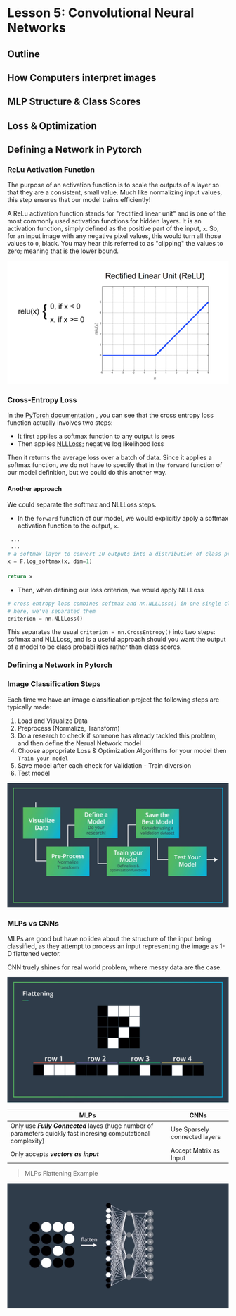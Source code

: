 # Lesson 5: Convolutional Neural Networks

## Outline

## How Computers interpret images

## MLP Structure & Class Scores

## Loss & Optimization

## Defining a Network in Pytorch


### ReLu Activation Function

The purpose of an activation function is to scale the outputs of a layer so that they are a consistent, small value. Much like normalizing input values, this step ensures that our model trains efficiently!

A ReLu activation function stands for "rectified linear unit" and is one of the most commonly used activation functions for hidden layers. It is an activation function, simply defined as the positive part of the input, `x`. So, for an input image with any negative pixel values, this would turn all those values to `0`, black. You may hear this referred to as "clipping" the values to zero; meaning that is the lower bound.

![RELU](images/relu.png)


### Cross-Entropy Loss

In the [PyTorch documentation](https://pytorch.org/docs/stable/nn.html#crossentropyloss) , you can see that the cross entropy loss function actually involves two steps:

* It first applies a softmax function to any output is sees
* Then applies [NLLLoss](https://pytorch.org/docs/stable/nn.html#nllloss); negative log likelihood loss

Then it returns the average loss over a batch of data. Since it applies a softmax function, we do not have to specify that in the `forward` function of our model definition, but we could do this another way.

#### Another approach

We could separate the softmax and NLLLoss steps.

* In the `forward` function of our model, we would explicitly apply a softmax activation function to the output, `x`.

```python
 ...
 ...
# a softmax layer to convert 10 outputs into a distribution of class probabilities
x = F.log_softmax(x, dim=1)

return x
```

* Then, when defining our loss criterion, we would apply NLLLoss

```python
# cross entropy loss combines softmax and nn.NLLLoss() in one single class
# here, we've separated them
criterion = nn.NLLLoss()
```

This separates the usual `criterion = nn.CrossEntropy()` into two steps: softmax and NLLLoss, and is a useful approach should you want the output of a model to be class probabilities rather than class scores.

### Defining a Network in Pytorch



### Image Classification Steps

Each time we have an image classification project the following steps are typically made:

1. Load and Visualize Data
2. Preprocess (Normalize, Transform)
3. Do a research to check if someone has already tackled this problem, and then define the Nerual Network model
4. Choose appropriate Loss & Optimization Algorithms for your model then `Train your model`
5. Save model after each check for Validation - Train diversion
6. Test model

![Image Classification Steps](images/image-classification-steps.png)


### MLPs vs CNNs 

MLPs are good but have no idea about the structure of the input being classified, as they attempt to process an input representing the image as 1-D flattened vector.

CNN truely shines for real world problem, where messy data are the case.

![Flattening](images/mlps-flattening.png)

MLPs | CNNs
-----|-----
Only use **_Fully Connected_** layes (huge number of parameters quickly fast incresing computational complexity) | Use Sparsely connected layers
Only accepts **_vectors as input_**| Accept Matrix as Input

> MLPs Flattening Example

![Flattenning NN](images/mlps-flattening-nn.png)